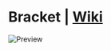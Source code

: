 # Bracket | [**Wiki**](https://github.com/AlexR32/Bracket/wiki)
![Preview](https://i.imgur.com/DSBntRq.png)

